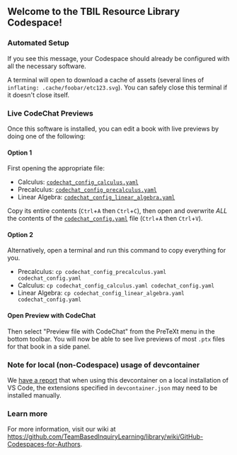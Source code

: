 ## Welcome to the TBIL Resource Library Codespace!

<!--

    To see a prettier version of this file with clickable links, 
    press [Ctrl/Cmd]+[Shift]+[v] on your keyboard.

-->

### Automated Setup

If you see this message, your Codespace should already be configured with
all the necessary software.

A terminal will open to download a cache of assets (several lines of
`inflating: .cache/foobar/etc123.svg`). You can safely close this terminal if it
doesn't close itself.

### Live CodeChat Previews

Once this software is installed, you can edit a book with live previews
by doing one of the following:

#### Option 1

First opening the appropriate file:

- Calculus: [`codechat_config_calculus.yaml`](codechat_config_calculus.yaml)
- Precalculus: [`codechat_config_precalculus.yaml`](codechat_config_precalculus.yaml)
- Linear Algebra: [`codechat_config_linear_algebra.yaml`](codechat_config_linear_algebra.yaml)

Copy its entire contents (`Ctrl`+`A` then `Ctrl`+`C`), then open and overwrite *ALL* the contents of
the [`codechat_config.yaml`](codechat_config.yaml) file (`Ctrl`+`A` then `Ctrl`+`V`).

#### Option 2

Alternatively, open a terminal and run this command to copy everything for you.

- Precalculus: `cp codechat_config_precalculus.yaml codechat_config.yaml`
- Calculus: `cp codechat_config_calculus.yaml codechat_config.yaml`
- Linear Algebra: `cp codechat_config_linear_algebra.yaml codechat_config.yaml`

#### Open Preview with CodeChat

Then select "Preview file with CodeChat" from the PreTeXt menu in the bottom toolbar.
You will now be able to see live previews of most `.ptx` files for that book in a side panel.

### Note for local (non-Codespace) usage of devcontainer

We [have a report](https://github.com/TeamBasedInquiryLearning/library/pull/832#issuecomment-3099019003)
that when using this devcontainer on a local installation of VS Code, the
extensions specified in `devcontainer.json` may need to be installed manually.

### Learn more

For more information, visit our wiki at
<https://github.com/TeamBasedInquiryLearning/library/wiki/GitHub-Codespaces-for-Authors>.
